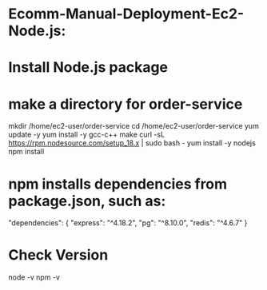 # Ecomm-Manual-Deployment-Ec2-Node.js:
# Install Node.js package
# make a directory for order-service
mkdir /home/ec2-user/order-service
cd /home/ec2-user/order-service
yum update -y
yum install -y gcc-c++ make
curl -sL https://rpm.nodesource.com/setup_18.x | sudo bash -
yum install -y nodejs
npm install
# npm installs dependencies from package.json, such as:
"dependencies": {
    "express": "^4.18.2",
    "pg": "^8.10.0",
    "redis": "^4.6.7"
}

# Check Version
node -v
npm -v








